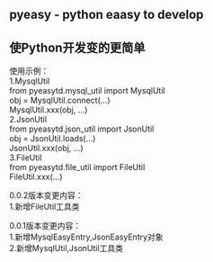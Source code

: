 ## pyeasy - python eaasy to develop  
## 使Python开发变的更简单
使用示例：  
1.MysqlUtil  
from pyeasytd.mysql_util import MysqlUtil  
obj = MysqlUtil.connect(...)  
MysqlUtil.xxx(obj, ...)  
2.JsonUtil  
from pyeasytd.json_util import JsonUtil  
obj = JsonUtil.loads(...)  
JsonUtil.xxx(obj, ...)  
3.FileUtil  
from pyeasytd.file_util import FileUtil  
FileUtil.xxx(...)  

0.0.2版本变更内容：  
1.新增FileUtil工具类  
  
0.0.1版本变更内容：  
1.新增MysqlEasyEntry,JsonEasyEntry对象  
2.新增MysqlUtil,JsonUtil工具类  